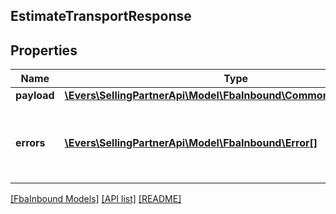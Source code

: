 ## EstimateTransportResponse

## Properties

Name | Type | Description | Notes
------------ | ------------- | ------------- | -------------
**payload** | [**\Evers\SellingPartnerApi\Model\FbaInbound\CommonTransportResult**](CommonTransportResult.md) |  | [optional]
**errors** | [**\Evers\SellingPartnerApi\Model\FbaInbound\Error[]**](Error.md) | A list of error responses returned when a request is unsuccessful. | [optional]

[[FbaInbound Models]](../) [[API list]](../../Api) [[README]](../../../README.md)
